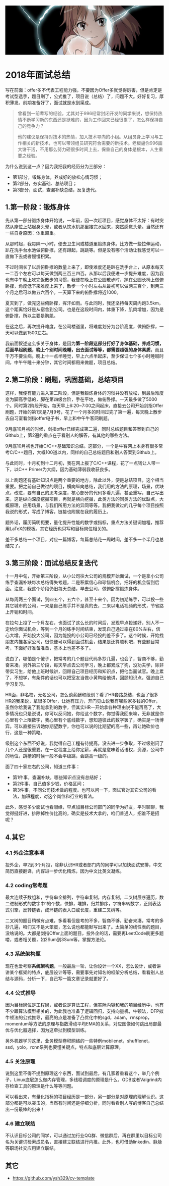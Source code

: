 [![header](../../../assets/header17.jpg)](https://yuenshome.github.io)

# 2018年面试总结

写在前面：offer多不代表工程能力强，不要因为Offer多就觉得厉害，但是肯定是考试型选手，题目刷了，公式推了，项目说（总结）了，问题不大。好好复习，厚积薄发。前期准备好了，面试就是水到渠成。

> 曾看到一前辈写的经验，尤其对于996经常封闭开发的同学来说，想保持热情不断学习新的东西还是挺难的，因为工作回来已经很累了，怎么样保持自己的竞争力？
> 
> 他的建议是保持对技术的热情，加入技术导向的小组。从组员身上学习与工作相关的新技术，也可以带领组员研究符合需要的新技术。老板逼你996画大饼干活，不用那么努力砸很多时间上去，保重自己的身体是根本，人生重要之经验。

为什么说到这一点？因为我把我的经历分为三部分：

- 第1部分，锻炼身体，养成好的放松心情习惯；
- 第2部分，夯实基础、总结项目；
- 第3部分，面试，查漏补缺总结，反复迭代。

## 1.第一阶段：锻炼身体

先从第一部分锻炼身体开始说，一年前，因一次赶项目，感觉身体不太好：有时突然从座位上站起身头晕，或者从饮水机那里接完水回来，突然感觉头晕。当然还有一些自身原因：体重超重。

从那时起，我每隔一小时，便去卫生间或楼道里锻炼身体。比方做一些拉伸运动，趴在洗手台水池做俯卧撑，还有蹲起，跳跳等。但是没有哪个活动让我感觉可以一直做下去或者慢慢积累。

不过时间长了以后俯卧撑的数量上来了，即使难度还是趴在洗手台上，从原本每天一二百个左右可以每天做到两三百三四百。从那以后我便进一步提升难度，因为我也有中午晚上吃完饭散步的习惯，我便在晚上在公园散步时，趴在公园长椅上做俯卧撑，角度低下来难度上来了，散步一个小时左右从最初可以做两三百个，到两三个月之后可以做五六百个。一天算下来的俯卧撑将近1000。

夏天到了，做完这些俯卧撑，挥汗如雨。与此同时，我还坚持每天周内跑3.5km，这个距离恰好是从宿舍到公司。也是在这段时间内，体重下降，肌肉增加，因为是俯卧撑，所以主要是胸肌。

在这之后，再次提升难度，在公司楼道里，将难度划分为台阶高度，做俯卧撑，一天可以做到1500左右。

我前面叙述这么多关于身体，是因为**第一阶段这部分打好了身体基础，养成习惯，后面早起刷题，晚上个别时间晚睡，出去面试等等，都需要超强的身体素质**，而且千万不要生病。晚上十一点半睡觉，早上六点半起床，至少保证七个多小时睡眠时间，中午午睡十来分钟，其它时间都用来做题，项目总结。

## 2.第二阶段：刷题，巩固基础，总结项目

这样，我便有能力进入第二阶段，但是我锻炼身体的习惯并没有放松，到最后难度变为脚高手低的，脚在第四级台阶，手在平地，做俯卧撑。一天最多做了5000个。同时第2阶段开始，每天早上6:20~7:00之间起床，直接去公司开始剑指Offer刷题，开始的第1天是7月9号，花了一个月多的时间过完了第一遍，每天晚上散步去自习室看剑指offer电子书，早上和中午牛客网刷题。

9月底10月初的时候，剑指offer已经完成第二遍，同时总结题目和答案到自己的Github上，第2遍的重点在于看别人的解答，有其他的哪些方法。

9月底10月初也开始C/C++基础知识总结。这部分，一个是牛客网上本身有很多常考C/C++题目，大概100道以内，同样的自己总结题目和别人答案到Github上。

与此同时，十月初到十二月初，我在网上报了C/C++课程，花了一点钱让人带一下，以C++ Primer为大纲，因为基础薄弱我收获良多。

以上刷题还有基础知识点是两个重要的地方，除此以外，便是总结项目，这个相当重要。把之前自己做过的项目，横向纵向总结，我们用的方法的原理，场景，优缺点，改进，要有自己的思考深度，核心部分的代码多看几遍，甚至重写，自己写出来，这是纵向深度挖掘项目，再就是横向挖掘，此类方法的同类方法的优缺点，大概原理，应用场景，与我们所用方法的异同等等。我把我做过的几乎每个项目按照我说的形式，写成了博客，链接也附属在我的履历上。

题外话，履历简明扼要，量化提升性能的数字或指标，重点方法关键词加粗，推荐用LaTeX的模板。其它经历也只写和目标岗位相关的。

差不多总结一个项目，对应一篇博客，每篇总结花一周时间，差不多一个半月也总结完了。

## 3.第三阶段：面试总结反复迭代

十一月中旬，开始第三阶段，从小公司往大公司的规模开始面试，一个是拿小公司练手查漏补缺每次总结得失考题，二是积累信心和珍惜机会，把好的机会留到后面。注意，我这个阶段仍旧每天总结，早去公司，做俯卧撑锻炼身体。

从每周两三个面试，到四五个，五六个，甚至十来个。因为初期练手，可以投一些其它城市的公司，一来是自己练手并不是真的去，二来以电话视频的形式，节省路上开销和时间。

在拉勾上投了一个月左右，也面试了这么长的时间后，发现早点投递好，别人不一定给你面试机会，等到一个月的练手时间结束，发现自己通过率在80%左右，信心大增。开始投大公司，因为能投的小公司已经投的差不多了。这个时候，开始找朋友内推各家公司，很快便可以得到面试机会，结果是还算顺利吧，有些题目常考，下面好好准备准备，基本上也差不多了。

说白了，哪怕是个傻子，把常考的几个题目代码多抄几遍，也会了，智商不够，勤奋来凑。另外第三阶段，每天早点去公司学习，晚上都累成了狗，没功夫学，除非带实习生，给他上班时候讲，回顾自己项目经历和知识点，把他当面试官。晚上累了，不想学，有条件的话也可以把室友当做小黄鸭给他讲，回顾知识点，强迫自己学习复习。

HR面，非名校，无名公司，怎么谈薪酬和级别？看了HR套路总结，也面了很多HR的我来说，拿很多Offer，让她有压力，开门见山说我有哪些家多钱的Offer，虽然你给我说了我能拿到的数字，但其实HR一开始拿各种理由说不能再高了，大多情况也只是说说，你可以反问她，你给这个数字，你觉得我回来嘛，无非就是你心里有个上限数字，我心里有个底线数字，想知道彼此的数字罢了，确实是一场博弈。可以直接告诉她你期望数字，你也可以说的比期望的高一些，再让她砍价也行，这是一种策略。

级别这个东西不好说，我觉得自己工程有待提高，没去进一步争取，不过级别问了几个人还是很重要。在一定程度上给你定薪，再就是意味着话语权，资源，公司中的地位，跳槽的时候一般不会平级跳，会跳高一级的。

面了四十家左右的公司，知道三件事：  

- 第1件事，查漏补缺，哪些知识点没有总结好；
- 第2件事，自己值多少钱，价格区间；
- 第3件事，不同公司技术做的程度。也可以问一下，面试官对其它公司的看法，加班程度，对这个岗位和行业的看法。

此外，感觉多少面试也看眼缘，早点加目标公司部门的同学为好友，平时聊聊，我觉得挺好进，排除掉性价比高的，确实是技术大拿的，咱们普通人，招谁不是招呢？

## 4.其它

### 4.1 外企注意事项
投外企，早2到3个月投，除非认识HR或者部门内的同学可以加快面试安排，中文简历直接翻译，内容进一步优化精炼，因为中文比英文凝练。

### 4.2 coding常考题

最大连续子数组和，字符串全排列，字符串复制，内存复制，二叉树层序遍历，数二进制形式的数字中1的个数，快排，堆排，归并排序，字符串转数字，正则表达式引擎，反转链表，成环链的表入口或长度，重建二叉树等。

二叉树的题目稍微有点难，多看看但是考的不多，智商不够，勤奋来凑，常考的多抄几遍，咱们又不是大笨蛋，怎么说也都能默写出来了。太简单的线性表的题目，没啥说的。大都是剑指Offer上面的题目，投外企的话，需要再LeetCode刷更多题喽，或者相关题，如2Sum到3Sum等，掌握方法论。

### 4.3 系统架构题

现在也爱考察**系统架构题**，一般最后一轮，让你设计一个XX，怎么设计，或者讲讲某个框架的特点，底层设计等等，需要事先对知名的框架分析总结，看看别人总结与源码，分析一下，自己写一篇文章记录就更好了。

### 4.4 公式推导

因为目标岗位是工程岗，或者说是算法工程，但实际内容和我的项目经历中，也有不少跟算法模型相关的，为此我也准备了逻辑回归，支持向量机，牛顿法，DFP拟牛顿法的公式推导，最亮的点是准备了凸优化中的sgd，adam，rmsprop，momentum等方法的原理与指数滑动平均EMA的关系，对应图像如何跳出局部最优与优化器选择，因为这牵扯到模型训练。

另外机器学习这里，业务模型卷积网络的一些特例mobilenet，shufflenet，ssd，yolo，rcnn系列也要懂关键点，特点和底层计算原理。

### 4.5 关注原理

说到这里不得不提到原理这个东西，面试到最后，有几家着重看这个，举几个例子，Linux底层怎么做内存管理，多线程调度的原理是什么，GDB或者Valgrind内存检查工具的原理是什么等等问题。

可以看出来，有量化指标的项目经历是一部分，另一部分是对原理的理解认识。这部分都是可以突击的，当然有时间还是仔细分析，同时看看别人写的博客自己总结出一份最棒的出来！

### 4.6 建立联结

不认识目标公司的同学，可以通过加行业QQ群、微信群后，再在群里以目标公司名为关键词检索成员名，直接建立联结进行内推。此外，也可借助linkedin、脉脉等职场社交应用建立联结。

## 其它

- https://github.com/ysh329/cv-template
